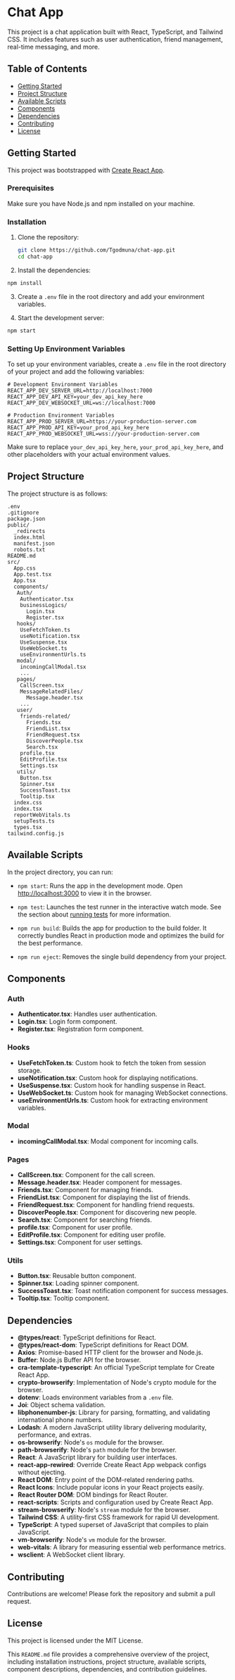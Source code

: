 # Chat App

This project is a chat application built with React, TypeScript, and Tailwind CSS. It includes features such as user authentication, friend management, real-time messaging, and more.

## Table of Contents

- [Getting Started](#getting-started)
- [Project Structure](#project-structure)
- [Available Scripts](#available-scripts)
- [Components](#components)
- [Dependencies](#dependencies)
- [Contributing](#contributing)
- [License](#license)

## Getting Started

This project was bootstrapped with [Create React App](https://github.com/facebook/create-react-app).

### Prerequisites

Make sure you have Node.js and npm installed on your machine.

### Installation

1. Clone the repository:

   ```sh
   git clone https://github.com/Tgodmuna/chat-app.git
   cd chat-app         
   ```

2. Install the dependencies:

```sh
npm install
```

3. Create a `.env` file in the root directory and add your environment variables.

4. Start the development server:

```sh
npm start
```

### Setting Up Environment Variables

To set up your environment variables, create a `.env` file in the root directory of your project and add the following variables:

```properties
# Development Environment Variables
REACT_APP_DEV_SERVER_URL=http://localhost:7000
REACT_APP_DEV_API_KEY=your_dev_api_key_here
REACT_APP_DEV_WEBSOCKET_URL=ws://localhost:7000

# Production Environment Variables
REACT_APP_PROD_SERVER_URL=https://your-production-server.com
REACT_APP_PROD_API_KEY=your_prod_api_key_here
REACT_APP_PROD_WEBSOCKET_URL=wss://your-production-server.com
```

Make sure to replace `your_dev_api_key_here`, `your_prod_api_key_here`, and other placeholders with your actual environment values.

## Project Structure

The project structure is as follows:

```
.env
.gitignore
package.json
public/
  _redirects
  index.html
  manifest.json
  robots.txt
README.md
src/
  App.css
  App.test.tsx
  App.tsx
  components/
   Auth/
    Authenticator.tsx
    businessLogics/
      Login.tsx
      Register.tsx
   hooks/
    UseFetchToken.ts
    useNotification.tsx
    UseSuspense.tsx
    UseWebSocket.ts
    useEnvironmentUrls.ts
   modal/
    incomingCallModal.tsx
    ...
   pages/
    CallScreen.tsx
    MessageRelatedFiles/
      Message.header.tsx
    ...
   user/
    friends-related/
      Friends.tsx
      FriendList.tsx
      FriendRequest.tsx
      DiscoverPeople.tsx
      Search.tsx
    profile.tsx
    EditProfile.tsx
    Settings.tsx
   utils/
    Button.tsx
    Spinner.tsx
    SuccessToast.tsx
    Tooltip.tsx
  index.css
  index.tsx
  reportWebVitals.ts
  setupTests.ts
  types.tsx
tailwind.config.js
```

## Available Scripts

In the project directory, you can run:

- `npm start`: Runs the app in the development mode.
  Open <http://localhost:3000> to view it in the browser.
- `npm test`: Launches the test runner in the interactive watch mode.
  See the section about [running tests](https://facebook.github.io/create-react-app/docs/running-tests) for more information.

- `npm run build`: Builds the app for production to the build folder.
  It correctly bundles React in production mode and optimizes the build for the best performance.

- `npm run eject`: Removes the single build dependency from your project.

## Components

### Auth

- **Authenticator.tsx**: Handles user authentication.
- **Login.tsx**: Login form component.
- **Register.tsx**: Registration form component.

### Hooks

- **UseFetchToken.ts**: Custom hook to fetch the token from session storage.
- **useNotification.tsx**: Custom hook for displaying notifications.
- **UseSuspense.tsx**: Custom hook for handling suspense in React.
- **UseWebSocket.ts**: Custom hook for managing WebSocket connections.
- **useEnvironmentUrls.ts**: Custom hook for extracting environment variables.

### Modal

- **incomingCallModal.tsx**: Modal component for incoming calls.

### Pages

- **CallScreen.tsx**: Component for the call screen.
- **Message.header.tsx**: Header component for messages.
- **Friends.tsx**: Component for managing friends.
- **FriendList.tsx**: Component for displaying the list of friends.
- **FriendRequest.tsx**: Component for handling friend requests.
- **DiscoverPeople.tsx**: Component for discovering new people.
- **Search.tsx**: Component for searching friends.
- **profile.tsx**: Component for user profile.
- **EditProfile.tsx**: Component for editing user profile.
- **Settings.tsx**: Component for user settings.

### Utils

- **Button.tsx**: Reusable button component.
- **Spinner.tsx**: Loading spinner component.
- **SuccessToast.tsx**: Toast notification component for success messages.
- **Tooltip.tsx**: Tooltip component.

## Dependencies

- **@types/react**: TypeScript definitions for React.
- **@types/react-dom**: TypeScript definitions for React DOM.
- **Axios**: Promise-based HTTP client for the browser and Node.js.
- **Buffer**: Node.js Buffer API for the browser.
- **cra-template-typescript**: An official TypeScript template for Create React App.
- **crypto-browserify**: Implementation of Node's crypto module for the browser.
- **dotenv**: Loads environment variables from a `.env` file.
- **Joi**: Object schema validation.
- **libphonenumber-js**: Library for parsing, formatting, and validating international phone numbers.
- **Lodash**: A modern JavaScript utility library delivering modularity, performance, and extras.
- **os-browserify**: Node's `os` module for the browser.
- **path-browserify**: Node's `path` module for the browser.
- **React**: A JavaScript library for building user interfaces.
- **react-app-rewired**: Override Create React App webpack configs without ejecting.
- **React DOM**: Entry point of the DOM-related rendering paths.
- **React Icons**: Include popular icons in your React projects easily.
- **React Router DOM**: DOM bindings for React Router.
- **react-scripts**: Scripts and configuration used by Create React App.
- **stream-browserify**: Node's `stream` module for the browser.
- **Tailwind CSS**: A utility-first CSS framework for rapid UI development.
- **TypeScript**: A typed superset of JavaScript that compiles to plain JavaScript.
- **vm-browserify**: Node's `vm` module for the browser.
- **web-vitals**: A library for measuring essential web performance metrics.
- **wsclient**: A WebSocket client library.

## Contributing

Contributions are welcome! Please fork the repository and submit a pull request.

## License

This project is licensed under the MIT License.

This `README.md` file provides a comprehensive overview of the project, including installation instructions, project structure, available scripts, component descriptions, dependencies, and contribution guidelines.

